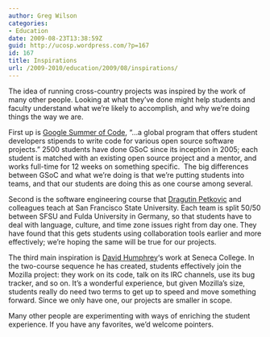 ```yaml
---
author: Greg Wilson
categories:
- Education
date: 2009-08-23T13:38:59Z
guid: http://ucosp.wordpress.com/?p=167
id: 167
title: Inspirations
url: /2009-2010/education/2009/08/inspirations/
---
```


The idea of running cross-country projects was inspired by the work of many other people. Looking at what they&#8217;ve done might help students and faculty understand what we&#8217;re likely to accomplish, and why we&#8217;re doing things the way we are.

First up is [Google Summer of Code](http://code.google.com/soc/), &#8220;&#8230;a global program that offers student developers stipends to write code for various open source software projects.&#8221; 2500 students have done GSoC since its inception in 2005; each student is matched with an existing open source project and a mentor, and works full-time for 12 weeks on something specific.  The big differences between GSoC and what we&#8217;re doing is that we&#8217;re putting students into teams, and that our students are doing this as one course among several.

Second is the software engineering course that [Dragutin Petkovic](http://www.cs.sfsu.edu/dragutin/) and colleagues teach at San Francisco State University. Each team is split 50/50 between SFSU and Fulda University in Germany, so that students have to deal with language, culture, and time zone issues right from day one. They have found that this gets students using collaboration tools earlier and more effectively; we&#8217;re hoping the same will be true for our projects.

The third main inspiration is [David Humphrey](https://cs.senecac.on.ca/~david.humphrey/)&#8216;s work at Seneca College. In the two-course sequence he has created, students effectively join the Mozilla project: they work on its code, talk on its IRC channels, use its bug tracker, and so on. It&#8217;s a wonderful experience, but given Mozilla&#8217;s size, students really do need two terms to get up to speed and move something forward. Since we only have one, our projects are smaller in scope.

Many other people are experimenting with ways of enriching the student experience. If you have any favorites, we&#8217;d welcome pointers.